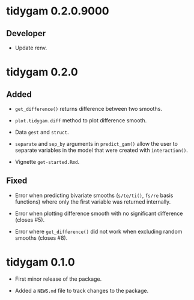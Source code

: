 # tidygam 0.2.0.9000

## Developer

* Update renv.



# tidygam 0.2.0

## Added

* `get_difference()` returns difference between two smooths.

* `plot.tidygam.diff` method to plot difference smooth.

* Data `gest` and `struct`.

* `separate` and `sep_by` arguments in `predict_gam()` allow the user to separate variables in the model that were created with `interaction()`.

* Vignette `get-started.Rmd`.

## Fixed

* Error when predicting bivariate smooths (`s/te/ti()`, `fs/re` basis functions) where only the first variable was returned internally.

* Error when plotting difference smooth with no significant difference (closes #5).

* Error where `get_difference()` did not work when excluding random smooths (closes #8).



# tidygam 0.1.0

* First minor release of the package.

* Added a `NEWS.md` file to track changes to the package.
